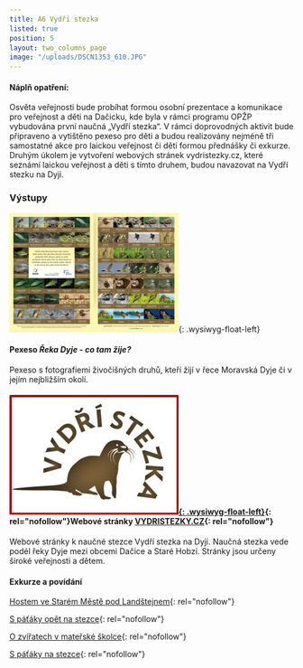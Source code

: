 ```yaml
---
title: A6 Vydří stezka
listed: true
position: 5
layout: two_columns_page
image: "/uploads/DSCN1353_610.JPG"
---
```

####  Náplň opatření:

Osvěta veřejnosti bude probíhat formou osobní prezentace a komunikace
pro veřejnost a děti na Dačicku, kde byla v rámci programu OPŽP
vybudována první naučná „Vydří stezka“. V rámci doprovodných aktivit
bude připraveno a vytištěno pexeso pro děti a budou realizovány nejméně
tři samostatné akce pro laickou veřejnost či děti formou přednášky či
exkurze. Druhým úkolem je vytvoření webových stránek vydristezky.cz,
které seznámí laickou veřejnost a děti s tímto druhem, budou navazovat
na Vydří stezku na Dyji.

### Výstupy 

![](/uploads/ALKA_pexeso_vnit_ek_300.jpg){: .wysiwyg-float-left}

#### Pexeso *Řeka Dyje - co tam žije?* 

Pexeso s fotografiemi živočišných druhů, kteří žijí v řece Moravská Dyje
či v jejím nejbližším okolí. 







####   


####  [![](/uploads/vydristezky_300.jpg){: .wysiwyg-float-left}][1]{: rel="nofollow"}Webové stránky [VYDRISTEZKY.CZ][1]{: rel="nofollow"} 

Webové stránky k naučné stezce Vydří stezka na Dyji. Naučná stezka vede
podél řeky Dyje mezi obcemi Dačice a Staré Hobzí. Stránky jsou určeny
široké veřejnosti a dětem.



####   


####   




#### Exkurze a povídání

[Hostem ve Starém Městě pod Landštejnem][2]{: rel="nofollow"}

[S páťáky opět na stezce][3]{: rel="nofollow"}

[O zvířatech v mateřské školce][4]{: rel="nofollow"}

[S páťáky na stezce][5]{: rel="nofollow"}



[1]: http://www.vydristezky.cz
[2]: http://www.vydristezky.cz/news/hostem-ve-starem-meste-pod-landstejnem
[3]: http://www.vydristezky.cz/news/s-pataky-opet-na-stezce
[4]: http://www.vydristezky.cz/news/o-zviratech-v-materske-skolce
[5]: http://www.vydristezky.cz/news/s-pataky-na-stezce
